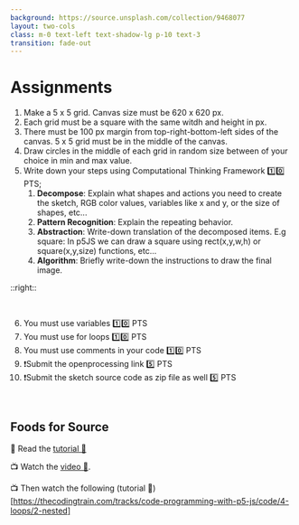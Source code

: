 ```yaml
---
background: https://source.unsplash.com/collection/9468077
layout: two-cols
class: m-0 text-left text-shadow-lg p-10 text-3
transition: fade-out
---
```


# Assignments

1. Make a 5 x 5 grid. Canvas size must be 620 x 620 px.
2. Each grid must be a square with the same witdh and height in px. 
3. There must be 100 px margin from top-right-bottom-left sides of the canvas. 5 x 5 grid must be in the middle of the canvas.
4. Draw circles in the middle of each grid in random size between of your choice in min and max value. 
5. Write down your steps using Computational Thinking Framework 1️⃣0️⃣ PTS;
    1. **Decompose**: Explain what shapes and actions you need to create the sketch, RGB color values, variables like x and y, or the size of shapes, etc...
    2. **Pattern Recognition**: Explain the repeating behavior. 
    3. **Abstraction**: Write-down translation of the decomposed items. E.g square: In p5JS we can draw a square using rect(x,y,w,h) or square(x,y,size) functions, etc...
    4. **Algorithm**: Briefly write-down the instructions to draw the final image.

::right::

<br />

6. You must use variables 1️⃣0️⃣ PTS
7. You must use for loops 1️⃣0️⃣ PTS
8. You must use comments in your code 1️⃣0️⃣ PTS
9. ❗Submit the openprocessing link 5️⃣ PTS
10. ❗Submit the sketch source code as zip file as well 5️⃣ PTS

<br />

## Foods for Source

📖 Read the [tutorial 🔗](https://openprocessing.org/sketch/1707047)

📺 Watch the [video 🔗](https://thecodingtrain.com/tracks/code-programming-with-p5-js/code/4-loops/1-while-for). 

📺 Then watch the following (tutorial 🔗)[https://thecodingtrain.com/tracks/code-programming-with-p5-js/code/4-loops/2-nested]

